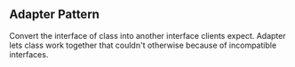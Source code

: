## Adapter Pattern

Convert the interface of class into another interface clients expect. Adapter lets class work together that couldn't otherwise because of incompatible interfaces.
